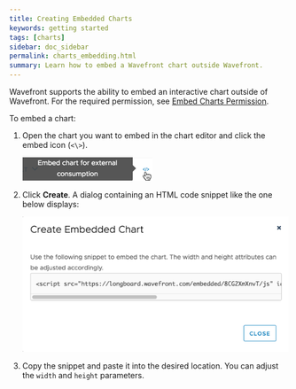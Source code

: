 ```yaml
---
title: Creating Embedded Charts
keywords: getting started
tags: [charts]
sidebar: doc_sidebar
permalink: charts_embedding.html
summary: Learn how to embed a Wavefront chart outside Wavefront.
---
```


Wavefront supports the ability to embed an interactive chart outside of Wavefront. For the required permission, see [Embed Charts Permission](permissions_misc.html#embed-charts-permission).

To embed a chart:

1. Open the chart you want to embed in the chart editor and click the embed icon (`<\>`).

    ![embed_chart_icon](images/embed_chart_icon.png)

2. Click **Create**. A dialog containing an HTML code snippet like the one below displays:

    ![embed_chart_snippet](images/embed_chart_snippet.png)

1. Copy the snippet and paste it into the desired location. You can adjust the `width` and `height` parameters.
